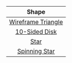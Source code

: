 | Shape |
|:-----:|
| [Wireframe Triangle](./1_Wireframe_Triangle/triangle.html) |
| [10-Sided Disk](./2_10_Sided_Disk/disk.html) |
| [Star](./3_Star/star.html) |
| [Spinning Star](./4_Spinning_Star) |



